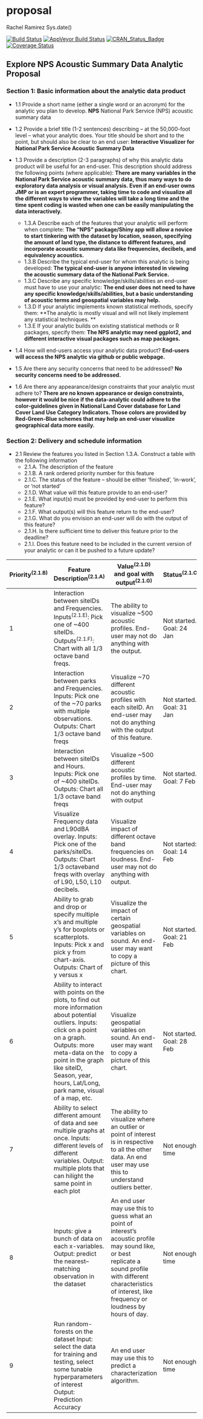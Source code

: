 proposal
================
Rachel Ramirez
Sys.date()

<!-- dont edit the MarkDown file, edit the RMarkdown file anad then knit -->
[![Build Status](https://travis-ci.org/rachelramirez/NPS.svg?branch=master)](https://travis-ci.org/rachelramirez/NPS) [![AppVeyor Build Status](https://ci.appveyor.com/api/projects/status/github/rachelramirez/NPS?branch=master&svg=true)](https://ci.appveyor.com/project/rachelramirez/NPS) [![CRAN\_Status\_Badge](http://www.r-pkg.org/badges/version/NPS)](http://cran.r-project.org/package=NPS) [![Coverage Status](https://codecov.io/gh/rachelramirez/NPS/branch/master/graph/badge.svg)](https://codecov.io/gh/rachelramirez/NPS?branch=master)

Explore NPS Acoustic Summary Data Analytic Proposal
---------------------------------------------------

### Section 1: Basic information about the analytic data product

-   1.1 Provide a short name (either a single word or an acronym) for the analytic you plan to develop. **NPS** National Park Service (NPS) acoustic summary data

-   1.2 Provide a brief title (1-2 sentences) describing – at the 50,000-foot level – what your analytic does. Your title should be short and to the point, but should also be clear to an end user: **Interactive Visualizer for National Park Service Acoustic Summary Data**

-   1.3 Provide a description (2-3 paragraphs) of why this analytic data product will be useful for an end-user. This description should address the following points (where applicable): **There are many variables in the National Park Service acoustic summary data, thus many ways to do exploratory data analysis or visual analysis. Even if an end-user owns JMP or is an expert programmer, taking time to code and visualize all the different ways to view the variables will take a long time and the time spent coding is wasted when one can be easily manipulating the data interactively.**
    -   1.3.A Describe each of the features that your analytic will perform when complete: **The “NPS” package/Shiny app will allow a novice to start tinkering with the dataset by location, season, specifying the amount of land type, the distance to different features, and incorporate acoustic summary data like frequencies, decibels, and equivalency acoustics.**
    -   1.3.B Describe the typical end-user for whom this analytic is being developed: **The typical end-user is anyone interested in viewing the acoustic summary data of the National Park Service.**
    -   1.3.C Describe any specific knowledge/skills/abilities an end-user must have to use your analytic: **The end user does not need to have any specific knowledge/skills/abilities, but a basic understanding of acoustic terms and geospatial variables may help.**
    -   1.3.D If your analytic implements known statistical methods, specify them: **The analytic is mostly visual and will not likely implement any statistical techniques. **
    -   1.3.E If your analytic builds on existing statistical methods or R packages, specify them: **The NPS analytic may need ggplot2, and different interactive visual packages such as map packages.**
-   1.4 How will end-users access your analytic data product? **End-users will access the NPS analytic via github or public webpage.**

-   1.5 Are there any security concerns that need to be addressed? **No security concerns need to be addressed.**

-   1.6 Are there any appearance/design constraints that your analytic must adhere to? **There are no known appearance or design constraints, however it would be nice if the data-analytic could adhere to the color-guidelines given in National Land Cover database for Land Cover Land Use Category Indicators. Those colors are provided by Red-Green-Blue schemes that may help an end-user visualize geographical data more easily.**

### Section 2: Delivery and schedule information

-   2.1 Review the features you listed in Section 1.3.A. Construct a table with the following information
    -   2.1.A. The description of the feature
    -   2.1.B. A rank ordered priority number for this feature
    -   2.1.C. The status of the feature – should be either ‘finished’, ‘in-work’, or ‘not started’
    -   2.1.D. What value will this feature provide to an end-user?
    -   2.1.E. What input(s) must be provided by end-user to perform this feature?
    -   2.1.F. What output(s) will this feature return to the end-user?
    -   2.1.G. What do you envision an end-user will do with the output of this feature?
    -   2.1.H. Is there sufficient time to deliver this feature prior to the deadline?
    -   2.1.I. Does this feature need to be included in the current version of your analytic or can it be pushed to a future update?

<table>
<colgroup>
<col width="3%" />
<col width="31%" />
<col width="48%" />
<col width="18%" />
</colgroup>
<thead>
<tr class="header">
<th>Priority<sup>(2.1.B)</sup></th>
<th>Feature Description<sup>(2.1.A)</sup></th>
<th>Value<sup>(2.1.D)</sup> and goal with output<sup>(2.1.G)</sup></th>
<th>Status<sup>(2.1.C)</sup></th>
</tr>
</thead>
<tbody>
<tr class="odd">
<td>1</td>
<td>Interaction between siteIDs and Frequencies. Inputs<sup>(2.1.E)</sup>: Pick one of ~400 siteIDs. Outputs<sup>(2.1.F)</sup>: Chart with all 1/3 octave band freqs.</td>
<td>The ability to visualize ~500 acoustic profiles. End-user may not do anything with the output.</td>
<td>Not started. Goal: 24 Jan</td>
</tr>
<tr class="even">
<td>2</td>
<td>Interaction between parks and Frequencies. Inputs: Pick one of the ~70 parks with multiple observations. Outputs: Chart 1/3 octave band freqs</td>
<td>Visualize ~70 different acoustic profiles with each siteID. An end-user may not do anything with the output of this feature.</td>
<td>Not started. Goal: 31 Jan</td>
</tr>
<tr class="odd">
<td>3</td>
<td>Interaction between siteIDs and Hours. Inputs: Pick one of ~400 siteIDs. Outputs: Chart all 1/3 octave band freqs</td>
<td>Visualize ~500 different acoustic profiles by time. End-user may not do anything with output</td>
<td>Not started. Goal: 7 Feb</td>
</tr>
<tr class="even">
<td>4</td>
<td>Visualize Frequency data and L90dBA overlay. Inputs: Pick one of the parks/siteIDs. Outputs: Chart 1/3 octaveband freqs with overlay of L90, L50, L10 decibels.</td>
<td>Visualize impact of different octave band frequencies on loudness. End-user may not do anything with output.</td>
<td>Not started: Goal: 14 Feb</td>
</tr>
<tr class="odd">
<td>5</td>
<td>Ability to grab and drop or specify multiple x’s and multiple y’s for boxplots or scatterplots. Inputs: Pick x and pick y from chart-axis. Outputs: Chart of y versus x</td>
<td>Visualize the impact of certain geospatial variables on sound. An end-user may want to copy a picture of this chart.</td>
<td>Not started. Goal: 21 Feb</td>
</tr>
<tr class="even">
<td>6</td>
<td>Ability to interact with points on the plots, to find out more information about potential outliers. Inputs: click on a point on a graph. Outputs: more meta-data on the point in the graph like siteID, Season, year, hours, Lat/Long, park name, visual of a map, etc.</td>
<td>Visualize geospatial variables on sound. An end-user may want to copy a picture of this chart.</td>
<td>Not started. Goal: 28 Feb</td>
</tr>
<tr class="odd">
<td>7</td>
<td>Ability to select different amount of data and see multiple graphs at once. Inputs: different levels of different variables. Output: multiple plots that can hilight the same point in each plot</td>
<td>The ability to visualize where an outlier or point of interest is in respective to all the other data. An end user may use this to understand outliers better.</td>
<td>Not enough time</td>
</tr>
<tr class="even">
<td>8</td>
<td>Inputs: give a bunch of data on each x-variables. Output: predict the nearest–matching observation in the dataset</td>
<td>An end user may use this to guess what an point of interest’s acoustic profile may sound like, or best replicate a sound profile with different characteristics of interest, like frequency or loudness by hours of day.</td>
<td>Not enough time</td>
</tr>
<tr class="odd">
<td>9</td>
<td>Run random-forests on the dataset Input: select the data for training and testing, select some tunable hyperparameters of interest Output: Prediction Accuracy</td>
<td>An end user may use this to predict a characterization algorithm.</td>
<td>Not enough time</td>
</tr>
</tbody>
</table>
